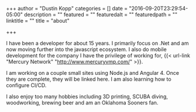 +++
author = "Dustin Kopp"
categories = []
date = "2016-09-20T23:29:54-05:00"
description = ""
featured = ""
featuredalt = ""
featuredpath = ""
linktitle = ""
title = "about"

+++

I have been a developer for about 15 years. I primarily focus on .Net and am now moving further into the javascript ecosystem. I also do mobile development for the company I have the privilege of working for, {{< url-link "Mercury Network" "http://www.mercuryvmp.com/" >}}.

I am working on a couple small sites using Node.js and Angular 4. Once they are complete, they will be linked here. I am also learning how to configure CI/CD.

I also enjoy too many hobbies including 3D printing, SCUBA diving, woodworking, brewing beer and am an Oklahoma Sooners fan. 

